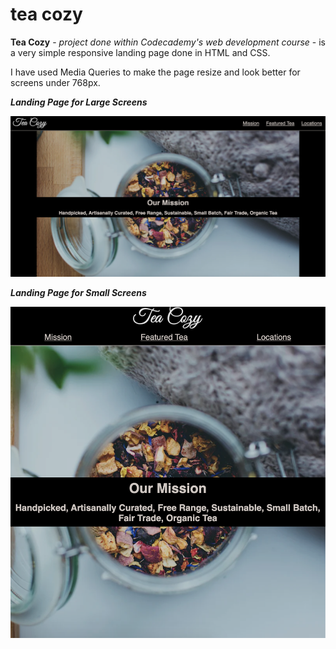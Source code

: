 # tea cozy
**Tea Cozy** - _project done within Codecademy's web development course_ - is a very simple responsive landing page done in HTML and CSS.
 
I have used Media Queries to make the page resize and look better for screens under 768px.

**_Landing Page for Large Screens_**

![Demo large screen](./images/demo-large-screen.png)

**_Landing Page for Small Screens_**

![Demo small screen](./images/demo-small-screen.png)


